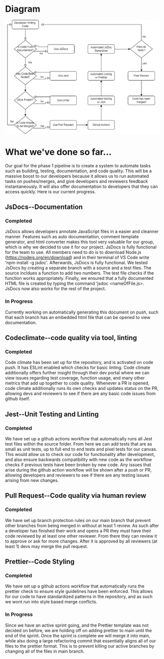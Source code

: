 # Diagram

![diagram](phase1.png)

# What we've done so far...

Our goal for the phase 1 pipeline is to create a system to automate tasks such as building, testing, documentation, and code quality. This will be a massive boost to our developers because it allows us to run automated tasks on pushes/merges, and give developers and reviewers feedback instantaneously. It will also offer documentation to developers that they can access quickly. Here is our current progress.

## JsDocs--Documentation

### Completed

JsDocs allows developers annotate JavaScript files in a easier and cleanner manner. Features such as auto documentation, comment template generator, and html converter makes this tool very valuable for our group, which is why we decided to use it for our project.
JsDocs is fully functional for the team to use. All members need to do is to download Node.js (https://nodejs.org/en/download) and in their terminal of VS Code write 'npm install -g jsdoc'. Afterwards, JsDocs is fully functional.
We tested JsDocs by creating a separate branch with a source and a test files. The source incldues a function to add two numbers. The test file checks if the function works appropriately. Finally, we ensured that a fully documented HTML file is created by typing the command 'jsdoc <nameOfFile.js>. JsDocs now also works for the rest of the project.

### In Progress

Currently working on automatically generating this document on push, such that each branch has an embedded html file that can be opened to view documentation.

## Codeclimate--code quality via tool, linting

### Completed

Code climate has been set up for the repository, and is activated on code push. It has ESLint enabled which checks for basic linting. Code climate additionally offers further insight through their dev portal where we can view issues regarding test coverage, function usage, and many other metrics that add up together to code quality. Whenever a PR is opened, code climate additionally runs its own checks and updates status on the PR, allowing devs and reviewers to see if there are any basic code issues from github itself.

## Jest--Unit Testing and Linting

### Completed

We have set up a github actions workflow that automatically runs all Jest test files within the source folder. From here we can add tests that are as small as unit tests, up to full end to end tests and pixel tests for our canvas. This would allow us to check our code for functionality after development, and also ensure backwards compatibility with new code as the workflow checks if previous tests have been broken by new code. Any issues that arise during the github action workflow will be shown after a push or PR, allowing developers and reviewers to see if there are any testing issues arising from new changes.

## Pull Request--Code quality via human review

### Completed

We have set up branch protection rules on our main branch that prevent other branches from being merged in without at least 1 review. As such after a developer has finished their work and opens a PR they must have their code reviewed by at least one other reviewer. From there they can review it to approve or ask for more changes. After it is approved by all reviewers (at least 1) devs may merge the pull request.

## Prettier--Code Styling

### Completed

We have set up a github actions workflow that automatically runs the prettier check to ensure style guidelines have been enforced. This allows for our code to have standardized patterns in the repository, and as such we wont run into style based merge conflicts.

### In Progress

Since we have an active sprint going, and the Prettier template was not decided on before, we are holding off on adding prettier to main until the end of the sprint. Once the sprint is complete we will merge it into main, while also doing a large refactoring commit that essentially aligns all of our files to the prettier format. This is to prevent killing our active branches by changing all of the files in main branch.
